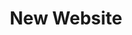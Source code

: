 ---
layout: post
title:  "New Website"
excerpt: "I have a new website where everything is now located"
news: true
tag:
- FlashcatUSB
- xPort
- News
comments: true
redirect_to: https://zeigren.com/
---